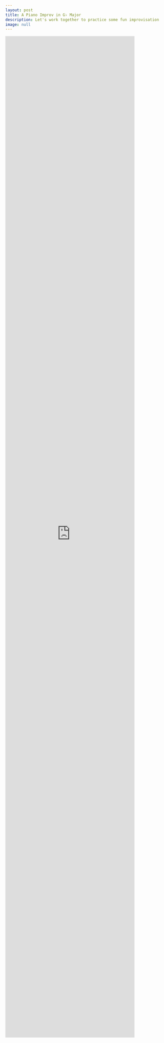 ```yaml
---
layout: post
title: A Piano Improv in G♭ Major
description: Let's work together to practice some fun improvisation
image: null
---
```

<iframe width="80%" height="80%" src="https://www.youtube.com/embed/ha8q4y--YOA" frameborder="0" allow="accelerometer; encrypted-media; gyroscope; picture-in-picture" allowfullscreen align="middle"></iframe>
